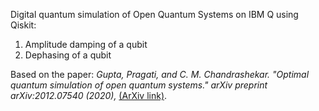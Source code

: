 Digital quantum simulation of Open Quantum Systems on IBM Q using Qiskit:
1) Amplitude damping of a qubit
2) Dephasing of a qubit

Based on the paper: *Gupta, Pragati, and C. M. Chandrashekar. "Optimal quantum simulation of open quantum systems." arXiv preprint arXiv:2012.07540 (2020),* <a href="https://arxiv.org/abs/2012.07540">(ArXiv link)</a>.
